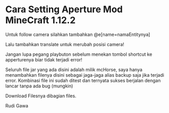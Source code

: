 # Cara Setting Aperture Mod MineCraft 1.12.2

Untuk follow camera silahkan tambahkan
@e[name=namaEntitynya]

Lalu tambahkan translate untuk merubah posisi camera!

Jangan lupa pegang playbuton sebelum menekan tombol shortcut ke apperturenya biar tidak terjadi error!

Seluruh file jar yang ada disini adalah milik mcHorse, saya hanya menambahkan filenya disini sebagai jaga-jaga alias backup saja jika terjadi error. Kombinasi file ini sudah ditest dan ternyata sukses berjalan dengan lancar tanpa ada bug (mungkin)

Download Filesnya dibagian files.

Rudi Gawa
